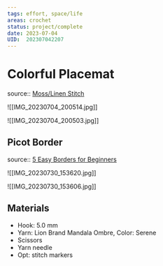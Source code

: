 ```yaml
---
tags: effort, space/life
areas: crochet
status: project/complete
date: 2023-07-04
UID:  202307042207
---
```


# Colorful Placemat
source:: [Moss/Linen Stitch](https://youtu.be/e9ZWDs0k_FA)

![[IMG_20230704_200514.jpg]]

![[IMG_20230704_200503.jpg]]

## Picot Border
source:: [5 Easy Borders for Beginners](https://youtu.be/WawpDkviwnI)

![[IMG_20230730_153620.jpg]]

![[IMG_20230730_153606.jpg]]

## Materials
- Hook: 5.0 mm
- Yarn: Lion Brand Mandala Ombre, Color: Serene
- Scissors
- Yarn needle
- Opt: stitch markers